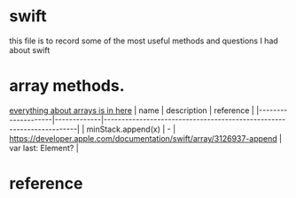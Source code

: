 # swift
this file is to record some of the most useful methods and questions I had about swift

# array methods. 
[everything about arrays is in here](https://developer.apple.com/documentation/swift/array)
| name               | description | reference                                                            |
|--------------------|-------------|----------------------------------------------------------------------|
| minStack.append(x) | -           | https://developer.apple.com/documentation/swift/array/3126937-append |
var last: Element? | 

# reference